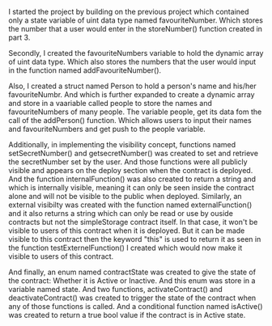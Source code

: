 I started the project by building on the previous project which contained only a state variable of uint data type named favouriteNumber. Which stores the number that a user would enter in the storeNumber() function created in part 3.

Secondly, I created the favouriteNumbers variable to hold the dynamic array of uint data type. Which also stores the numbers that the user would input in the function named addFavouriteNumber().

Also, I created a struct named Person to hold a person's name and his/her favouriteNumbr. And which is further expanded to create a dynamic array and store in a vaariable called people to store the names and favouriteNumbers of many people. The variable people, get its data fom the call of the addPerson() function. Which allows users to input their names and favouriteNumbers and get push to the people variable.

Additionally, in implementing the visibility concept,  functions named setSecretNumber() and getsecretNumber() was created to set and retrieve the secretNumber set by the user. And those functions were all publicly visible and appears on the deploy section when the contract is deployed. And the function internalFunction() was also created to return a string and which is internally visible, meaning it can only be seen inside the contract alone and will not be visible to the public when deployed. Similarly, an external visibilty was created with the function named externalFunction() and it also returns a string which can only be read or use by ouside contracts but not the simpleStorage contract itself. In that case, it won't be visible to users of this contract when it is deployed. But it can be made visible to this contract then the keyword "this" is used to return it as seen in the function testExternelFunction() I created which would now make it visible to users of this contract.

And finally, an enum named contractState was created to give the state of the contract: Whether it is Active or Inactive. And this enum was store in a variable named state. And two functions, activateContract() and deactivateContract() was created to trigger the state of the contract when any of those functions is called. And a conditional function named isActive() was created to return a true bool value if the contract is in Active state.
